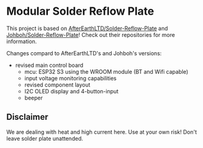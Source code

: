 # **Modular Solder Reflow Plate**

This project is based on [AfterEarthLTD/Solder-Reflow-Plate](https://github.com/AfterEarthLTD/Solder-Reflow-Plate) and [Johboh/Solder-Reflow-Plate](https://github.com/Johboh/Solder-Reflow-Plate)! Check out their repositories for more information.

Changes compard to AfterEarthLTD's and Johboh's versions:
- revised main control board
  - mcu: ESP32 S3 using the WROOM module (BT and Wifi capable)
  - input voltage monitoring capabilities
  - revised component layout
  - I2C OLED display and 4-button-input
  - beeper
 
## Disclaimer
We are dealing with heat and high current here. Use at your own risk! Don't leave solder plate unattended.
